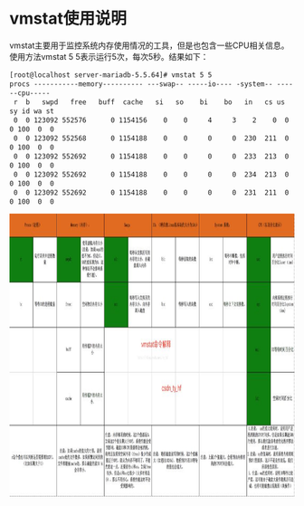 # vmstat使用说明

vmstat主要用于监控系统内存使用情况的工具，但是也包含一些CPU相关信息。
使用方法vmstat 5 5表示运行5次，每次5秒。结果如下：
```
[root@localhost server-mariadb-5.5.64]# vmstat 5 5
procs -----------memory---------- ---swap-- -----io---- -system-- ------cpu-----
 r  b   swpd   free   buff  cache   si   so    bi    bo   in   cs us sy id wa st
 0  0 123092 552576      0 1154156    0    0     4     3    2    0  0  0 100  0  0
 0  0 123092 552568      0 1154188    0    0     0     0  230  211  0  0 100  0  0
 0  0 123092 552692      0 1154188    0    0     0     0  233  213  0  0 100  0  0
 0  0 123092 552692      0 1154188    0    0     0     0  234  213  0  0 100  0  0
 0  0 123092 552692      0 1154188    0    0     0     0  231  211  0  0 100  0  0

```
<img src="../images/vmstat.jpg" with=500 height=500/>
